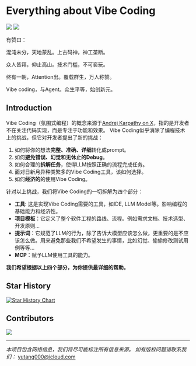 # Everything about Vibe Coding
[![](https://img.shields.io/badge/bilibili-码农阿禹-ff69b4.svg)](https://space.bilibili.com/172480334) [![](https://img.shields.io/badge/bilibili-hucci写代码-ff69b4.svg)](https://space.bilibili.com/1318868)

有赞曰：

混沌未分，天地蒙乱。上古码神，神工垄断。

众人皆拜，仰止高山。技术门槛，不可亵玩。

终有一朝，Attention出。覆载群生，万人称赞。

Vibe coding，与Agent。众生平等，始创新元。

## Introduction
Vibe Coding（氛围式编程）的概念来源于[Andrej Karpathy on X](https://x.com/karpathy/status/1886192184808149383)，指的是开发者不在关注代码实现，而是专注于功能和效果。
Vibe Coding似乎消除了编程技术上的挑战，但它对开发者提出了新的挑战：
1. 如何将你的想法**完整、准确、详细**转化成prompt。
2. 如何**避免错误、幻觉和无休止的Debug**。
3. 如何合理的**拆解任务**，使得LLM按照正确的流程完成任务。
4. 面对日新月异种类繁多的Vibe Coding工具，该如何选择。
5. 如何**经济的**的使用Vibe Coding。

针对以上挑战，我们将Vibe Coding的一切拆解为四个部分：
* **工具**: 这是实现Vibe Coding需要的工具，如IDE, LLM Model等。影响编程的基础能力和经济性。
* **项目模板**：它定义了整个软件工程的路线、流程。例如需求文档、技术选型、开发原则...
* **提示词**：它规范了LLM的行为，除了告诉大模型应该怎么做，更重要的是不应该怎么做。用来避免那些我们不希望发生的事情，比如幻觉、偷偷修改测试用例等等...
* **MCP**：赋予LLM使用工具的能力。

**我们希望根据以上四个部分，为你提供最详细的帮助。**


## Star History

[![Star History Chart](https://api.star-history.com/svg?repos=tangbiubiu/vibe-coding&type=Date)](https://www.star-history.com/#tangbiubiu/vibe-coding&Date)

## Contributors
<a href="https://github.com/tangbiubiu/vibe-coding/graphs/contributors">
  <img src="https://contrib.rocks/image?repo=tangbiubiu/vibe-coding" />
</a>

---

*本项目包含网络信息，我们将尽可能标注所有信息来源。*
*如有版权问题请联系我们：* yutang000@icloud.com